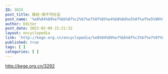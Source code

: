 ```yaml
---
ID: 3825
post_title: 脉经·病不可吐证
post_name: '%e8%84%89%e7%bb%8f%c2%b7%e7%97%85%e4%b8%8d%e5%8f%af%e5%90%90%e8%af%81'
author: Editor
post_date: 2022-02-09 21:21:32
layout: encyclopedia
link: 'http://kege.org.cn/encyclopedia/%e8%84%89%e7%bb%8f%c2%b7%e7%97%85%e4%b8%8d%e5%8f%af%e5%90%90%e8%af%81'
published: true
tags: [ ]
categories: [ ]
---
```

http://kege.org.cn/3292